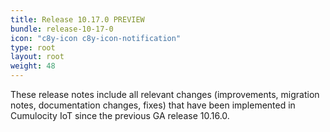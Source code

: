 ```yaml
---
title: Release 10.17.0 PREVIEW
bundle: release-10-17-0
icon: "c8y-icon c8y-icon-notification"
type: root
layout: root
weight: 48
---
```


These release notes include all relevant changes (improvements, migration notes, documentation changes, fixes) that have been implemented in Cumulocity IoT since the previous GA release 10.16.0.
